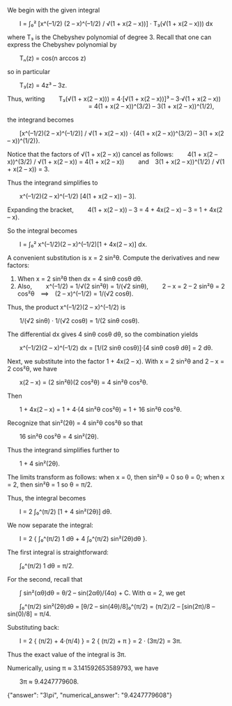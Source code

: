We begin with the given integral

  I = ∫₀² [x^(–1/2) (2 – x)^(–1/2) / √(1 + x(2 – x))] · T₃(√(1 + x(2 – x))) dx

where T₃ is the Chebyshev polynomial of degree 3. Recall that one can express the Chebyshev polynomial by

  Tₙ(z) = cos(n arccos z)

so in particular

  T₃(z) = 4z³ – 3z.

Thus, writing
  T₃(√(1 + x(2 – x))) = 4·[√(1 + x(2 – x))]³ – 3·√(1 + x(2 – x))
              = 4(1 + x(2 – x))^(3/2) – 3(1 + x(2 – x))^(1/2),

the integrand becomes

  [x^(–1/2)(2 – x)^(–1/2)] / √(1 + x(2 – x)) · {4(1 + x(2 – x))^(3/2) – 3(1 + x(2 – x))^(1/2)}.

Notice that the factors of √(1 + x(2 – x)) cancel as follows:
  4(1 + x(2 – x))^(3/2) / √(1 + x(2 – x)) = 4(1 + x(2 – x))
  and 3(1 + x(2 – x))^(1/2) / √(1 + x(2 – x)) = 3.

Thus the integrand simplifies to

  x^(–1/2)(2 – x)^(–1/2) [4(1 + x(2 – x)) – 3].

Expanding the bracket,
  4(1 + x(2 – x)) – 3 = 4 + 4x(2 – x) – 3 = 1 + 4x(2 – x).

So the integral becomes

  I = ∫₀² x^(–1/2)(2 – x)^(–1/2)[1 + 4x(2 – x)] dx.

A convenient substitution is x = 2 sin²θ. Compute the derivatives and new factors:

1. When x = 2 sin²θ then dx = 4 sinθ cosθ dθ.
2. Also, 
  x^(–1/2) = 1/√(2 sin²θ) = 1/(√2 sinθ),
  2 – x = 2 – 2 sin²θ = 2 cos²θ ⟹ (2 – x)^(–1/2) = 1/(√2 cosθ).

Thus, the product x^(–1/2)(2 – x)^(–1/2) is

  1/(√2 sinθ) · 1/(√2 cosθ) = 1/(2 sinθ cosθ).

The differential dx gives 4 sinθ cosθ dθ, so the combination yields

  x^(–1/2)(2 – x)^(–1/2) dx = [1/(2 sinθ cosθ)]·[4 sinθ cosθ dθ] = 2 dθ.

Next, we substitute into the factor 1 + 4x(2 – x). With x = 2 sin²θ and 2 – x = 2 cos²θ, we have

  x(2 – x) = (2 sin²θ)(2 cos²θ) = 4 sin²θ cos²θ.

Then

  1 + 4x(2 – x) = 1 + 4·(4 sin²θ cos²θ) = 1 + 16 sin²θ cos²θ.

Recognize that sin²(2θ) = 4 sin²θ cos²θ so that

  16 sin²θ cos²θ = 4 sin²(2θ).

Thus the integrand simplifies further to

  1 + 4 sin²(2θ).

The limits transform as follows: when x = 0, then sin²θ = 0 so θ = 0; when x = 2, then sin²θ = 1 so θ = π/2.

Thus, the integral becomes

  I = 2 ∫₀^(π/2) [1 + 4 sin²(2θ)] dθ.

We now separate the integral:

  I = 2 { ∫₀^(π/2) 1 dθ + 4 ∫₀^(π/2) sin²(2θ)dθ }.

The first integral is straightforward:

  ∫₀^(π/2) 1 dθ = π/2.

For the second, recall that

  ∫ sin²(αθ)dθ = θ/2 – sin(2αθ)/(4α) + C.
With α = 2, we get

  ∫₀^(π/2) sin²(2θ)dθ = [θ/2 – sin(4θ)/8]₀^(π/2) = (π/2)/2 – [sin(2π)/8 – sin(0)/8] = π/4.

Substituting back:

  I = 2 { (π/2) + 4·(π/4) } = 2 { (π/2) + π } = 2 · (3π/2) = 3π.

Thus the exact value of the integral is 3π.

Numerically, using π ≈ 3.141592653589793, we have

  3π ≈ 9.4247779608.

{"answer": "3\\pi", "numerical_answer": "9.4247779608"}